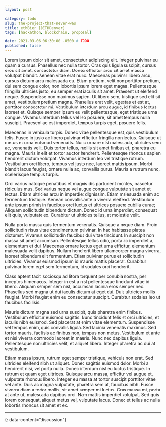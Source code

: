 ```yaml
---
layout: post

category: todo
slug: the-project-that-never-was
title: ethBier [@ETHDenver]
tags: [hackathon, blockchain, proposal]

date: 2021-03-06 06:30:00 -0500 # TODO
published: false
---
```


Lorem ipsum dolor sit amet, consectetur adipiscing elit. Integer pulvinar eu quam a cursus. Phasellus nec nulla tortor. Cras quis ligula suscipit, cursus eros sit amet, consectetur diam. Donec efficitur arcu sit amet massa volutpat blandit. Aenean vitae erat nunc. Maecenas pulvinar libero arcu, cursus dictum arcu malesuada eu. Etiam pretium, velit non porttitor pretium, dui sem congue dolor, non lobortis ipsum lorem eget magna. Pellentesque fringilla ultricies justo, eu semper erat iaculis sit amet. Praesent ut eleifend neque. Suspendisse non maximus sapien. Ut libero sem, tristique sed elit sit amet, vestibulum pretium magna. Phasellus erat velit, egestas et est at, porttitor consectetur mi. Vestibulum interdum arcu augue, id finibus lectus laoreet et. Quisque semper ipsum eu velit pellentesque, eget tristique urna congue. Vivamus interdum tellus vel leo posuere, sit amet tempus nulla suscipit. Praesent ac est imperdiet, tempus turpis eget, posuere felis.

Maecenas in vehicula turpis. Donec vitae pellentesque est, quis vestibulum felis. Fusce in justo ac libero pulvinar efficitur fringilla non lectus. Quisque ut metus et urna euismod venenatis. Nunc ornare nisi malesuada, ultricies sem ac, venenatis velit. Duis tortor tellus, mollis sit amet finibus et, pharetra eu magna. Mauris in elit et tortor auctor hendrerit. Pellentesque rhoncus sapien hendrerit dictum volutpat. Vivamus interdum leo vel tristique rutrum. Vestibulum orci libero, tempus vel justo nec, laoreet mattis ipsum. Morbi blandit lacus feugiat, ornare nulla ac, convallis purus. Mauris a rutrum nunc, scelerisque tempus turpis.

Orci varius natoque penatibus et magnis dis parturient montes, nascetur ridiculus mus. Sed varius neque vel augue congue vulputate sit amet et lectus. Etiam ultricies arcu in imperdiet dignissim. Etiam malesuada enim ac fermentum tristique. Aenean convallis ante a viverra eleifend. Vestibulum ante ipsum primis in faucibus orci luctus et ultrices posuere cubilia curae; Aliquam sollicitudin bibendum dictum. Donec id urna imperdiet, consequat elit quis, vulputate ex. Curabitur ut ultricies tellus, at molestie velit.

Nulla porta massa quis fermentum venenatis. Quisque a neque diam. Proin sollicitudin risus vitae condimentum pulvinar. In hac habitasse platea dictumst. Vivamus sollicitudin faucibus dui vitae tincidunt. In suscipit non massa sit amet accumsan. Pellentesque tellus odio, porta ac imperdiet a, elementum et dui. Maecenas ornare lectus eget urna efficitur, elementum malesuada velit dapibus. Nullam hendrerit libero ullamcorper magna viverra, laoreet bibendum elit fermentum. Etiam pulvinar purus et sollicitudin ultricies. Vivamus euismod ipsum id mauris mattis placerat. Curabitur pulvinar lorem eget sem fermentum, id sodales orci hendrerit.

Class aptent taciti sociosqu ad litora torquent per conubia nostra, per inceptos himenaeos. Integer in est a nisl pellentesque tincidunt vitae id libero. Aliquam semper sem nisl, accumsan lacinia eros semper nec. Phasellus sed magna ut dui iaculis dictum at eget dui. Duis ultricies mollis feugiat. Morbi feugiat enim eu consectetur suscipit. Curabitur sodales leo ut faucibus facilisis.

Mauris dictum magna sed urna suscipit, quis pharetra enim finibus. Vestibulum efficitur euismod sagittis. Nunc tincidunt felis et orci ultricies, et iaculis nibh euismod. Sed placerat at enim vitae elementum. Suspendisse vel tempus enim, quis convallis ligula. Sed lacinia venenatis maximus. Sed tortor mauris, facilisis ac finibus non, tempus non metus. Vestibulum et ante et nisi viverra commodo laoreet in mauris. Nunc nec dapibus ligula. Pellentesque non ultricies velit, et aliquet libero. Integer pharetra ac dui at vestibulum.

Etiam massa ipsum, rutrum eget semper tristique, vehicula non erat. Sed ultricies eleifend nibh ut aliquet. Donec sagittis euismod dolor. Morbi a hendrerit nisi, vel porta nulla. Donec interdum nisl eu luctus tristique. In rutrum et quam eget ultrices. Quisque arcu massa, efficitur vel augue et, vulputate rhoncus libero. Integer eu massa at tortor suscipit porttitor vitae vel ante. Duis ac magna vulputate, pharetra sem at, faucibus nibh. Fusce viverra diam a tortor mollis, sit amet semper mi luctus. Cras massa mi, porta at ante ut, malesuada dapibus orci. Nam mattis imperdiet volutpat. Sed quis lorem consequat, aliquet metus vel, vulputate lacus. Donec et tellus ac nulla lobortis rhoncus sit amet et ex.



---
{: data-content="discussion"}
